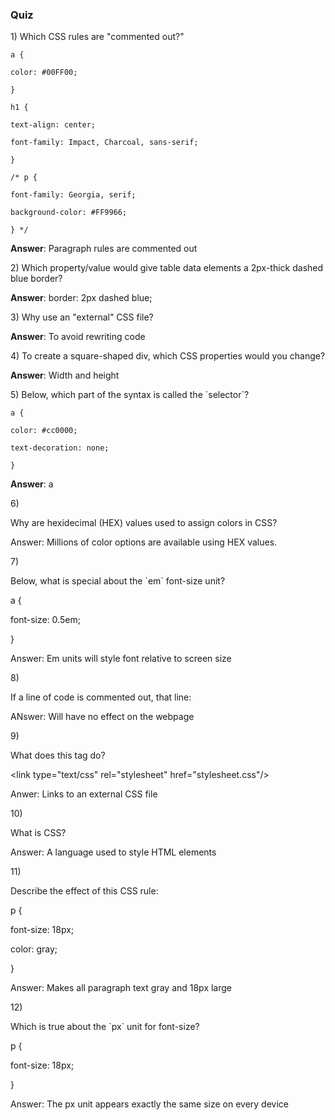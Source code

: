 ### Quiz

1\) Which CSS rules are "commented out?"

```
a {

color: #00FF00;

}

h1 {

text-align: center;

font-family: Impact, Charcoal, sans-serif;

}

/* p {

font-family: Georgia, serif;

background-color: #FF9966;

} */
```

**Answer**: Paragraph rules are commented out

2\) Which property\/value would give table data elements a 2px-thick dashed blue border?

**Answer**: border: 2px dashed blue;

3\) Why use an "external" CSS file?

**Answer**: To avoid rewriting code

4\) To create a square-shaped div, which CSS properties would you change?

**Answer**: Width and height

5\) Below, which part of the syntax is called the \`selector\`?

```
a {

color: #cc0000;

text-decoration: none;

}
```

**Answer**: a

6\)

Why are hexidecimal \(HEX\) values used to assign colors in CSS?

Answer: Millions of color options are available using HEX values.

7\)

Below, what is special about the \`em\` font-size unit?

a {

font-size: 0.5em;

}

Answer: Em units will style font relative to screen size

8\)

If a line of code is commented out, that line:

ANswer: Will have no effect on the webpage

9\)

What does this tag do?

&lt;link type="text\/css" rel="stylesheet" href="stylesheet.css"\/&gt;

Anwer: Links to an external CSS file

10\)

What is CSS?

Answer: A language used to style HTML elements

11\)

Describe the effect of this CSS rule:

p {

font-size: 18px;

color: gray;

}

Answer: Makes all paragraph text gray and 18px large

12\)

Which is true about the \`px\` unit for font-size?

p {

font-size: 18px;

}

Answer: The px unit appears exactly the same size on every device

